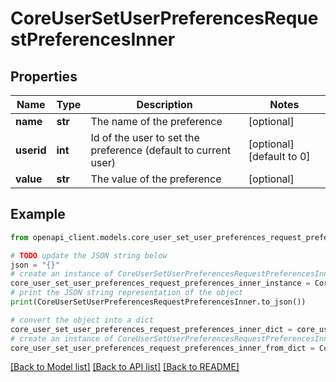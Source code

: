 # CoreUserSetUserPreferencesRequestPreferencesInner


## Properties

Name | Type | Description | Notes
------------ | ------------- | ------------- | -------------
**name** | **str** | The name of the preference | [optional] 
**userid** | **int** | Id of the user to set the preference (default to current user) | [optional] [default to 0]
**value** | **str** | The value of the preference | [optional] 

## Example

```python
from openapi_client.models.core_user_set_user_preferences_request_preferences_inner import CoreUserSetUserPreferencesRequestPreferencesInner

# TODO update the JSON string below
json = "{}"
# create an instance of CoreUserSetUserPreferencesRequestPreferencesInner from a JSON string
core_user_set_user_preferences_request_preferences_inner_instance = CoreUserSetUserPreferencesRequestPreferencesInner.from_json(json)
# print the JSON string representation of the object
print(CoreUserSetUserPreferencesRequestPreferencesInner.to_json())

# convert the object into a dict
core_user_set_user_preferences_request_preferences_inner_dict = core_user_set_user_preferences_request_preferences_inner_instance.to_dict()
# create an instance of CoreUserSetUserPreferencesRequestPreferencesInner from a dict
core_user_set_user_preferences_request_preferences_inner_from_dict = CoreUserSetUserPreferencesRequestPreferencesInner.from_dict(core_user_set_user_preferences_request_preferences_inner_dict)
```
[[Back to Model list]](../README.md#documentation-for-models) [[Back to API list]](../README.md#documentation-for-api-endpoints) [[Back to README]](../README.md)


